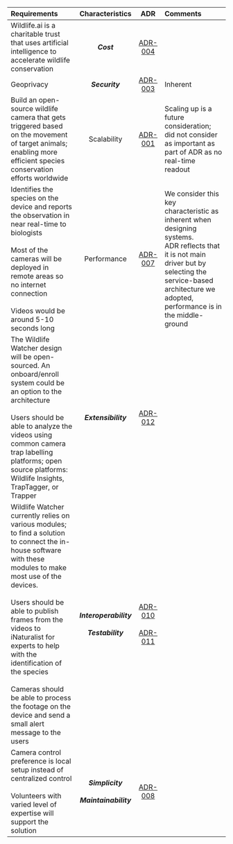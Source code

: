 |                                                                                                                                                                                                   **Requirements**                                                                                                                                                                                                   |         **Characteristics**         |         **ADR**              |                                                                                                              **Comments**                                                                                                              |
|:--------------------------------------------------------------------------------------------------------------------------------------------------------------------------------------------------------------------------------------------------------------------------------------------------------------------------------------------------------------------------------------------------------------------|:-----------------------------------:|:----------------------------:|:--------------------------------------------------------------------------------------------------------------------------------------------------------------------------------------------------------------------------------------|
| Wildlife.ai is a charitable trust that uses artificial intelligence to accelerate wildlife conservation                                                                                                                                                                                                                                                                                                              |                 ***Cost***                |         [ADR-004](/4-ADRs/ADR-004)        |                                                                                                                                                                                                                                        |
| Geoprivacy                                                                                                                                                                                                                                                                                                                                                                                                           |               ***Security***              |         [ADR-003](/4-ADRs/ADR-003)              | Inherent                                                                                                                                                                                                                               |
| Build an open-source wildlife camera that gets triggered based on the movement of target animals; enabling more efficient species conservation efforts worldwide                                                                                                                                                                                                                                                     |             Scalability             |         [ADR-001](/4-ADRs/ADR-001)              | Scaling up is a future consideration; did not consider as important as part of ADR as no real-time readout                                                                                                                             |
| Identifies the species on the device and reports the observation in near real-time to biologists<br><br>Most of the cameras will be deployed in remote areas so no internet connection<br><br>Videos would be around 5-10 seconds long                                                                                                                                                                               |             Performance             |         [ADR-007](/4-ADRs/ADR-007)              | We consider this key characteristic as inherent when designing systems.  <br>ADR reflects that it is not main driver but by selecting the service-based architecture we adopted, performance is in the middle-ground |
| The Wildlife Watcher design will be open-sourced. An onboard/enroll system could be an option to the architecture<br><br>Users should be able to analyze the videos using common camera trap labelling platforms; open source platforms: Wildlife Insights, TrapTagger, or Trapper                                                                                                                                   |      ***Extensibility***      |         [ADR-012](/4-ADRs/ADR-012)              |                                                                                                                                                                                                                                        |
| Wildlife Watcher currently relies on various modules; to find a solution to connect the in-house software with these modules to make most use of the devices.<br><br>Users should be able to publish frames from the videos to iNaturalist for experts to help with the identification of the species<br><br>Cameras should be able to process the footage on the device and send a small alert message to the users | ***Interoperability<br><br>Testability*** | [ADR-010](/4-ADRs/ADR-010)<br><br>[ADR-011](/4-ADRs/ADR-011) |                                                                                                                                                                                                                                        |
| Camera control preference is local setup instead of centralized control<br><br>Volunteers with varied level of expertise will support the solution                                                                                                                                                                                                                                                                   |  ***Simplicity<br><br>Maintainability***  |         [ADR-008](/4-ADRs/ADR-008)              |                                                                                                                                                                                                                                        |